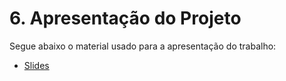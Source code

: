 # 6. Apresentação do Projeto

Segue abaixo o material usado para a apresentação do trabalho:
- [Slides](./apresentação-final.pptx)
